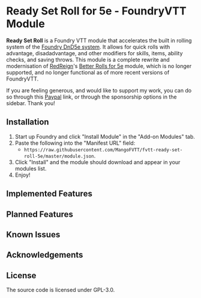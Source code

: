 # Ready Set Roll for 5e - FoundryVTT Module
**Ready Set Roll** is a Foundry VTT module that accelerates the built in rolling system of the [Foundry DnD5e system](https://github.com/foundryvtt/dnd5e). It allows for quick rolls with advantage, disadadvantage, and other modifiers for skills, items, ability checks, and saving throws. This module is a complete rewrite and modernisation of [RedReign](https://github.com/RedReign)'s [Better Rolls for 5e](https://github.com/RedReign/FoundryVTT-BetterRolls5e) module, which is no longer supported, and no longer functional as of more recent versions of FoundryVTT. 

If you are feeling generous, and would like to support my work, you can do so through this [Paypal](https://www.paypal.com/paypalme/MangoFVTT) link, or through the sponsorship options in the sidebar. Thank you!

## Installation
1. Start up Foundry and click "Install Module" in the "Add-on Modules" tab.
2. Paste the following into the "Manifest URL" field:
    - `https://raw.githubusercontent.com/MangoFVTT/fvtt-ready-set-roll-5e/master/module.json`.
3. Click "Install" and the module should download and appear in your modules list.
4. Enjoy!

## Implemented Features

## Planned Features

## Known Issues

## Acknowledgements

## License
The source code is licensed under GPL-3.0.
